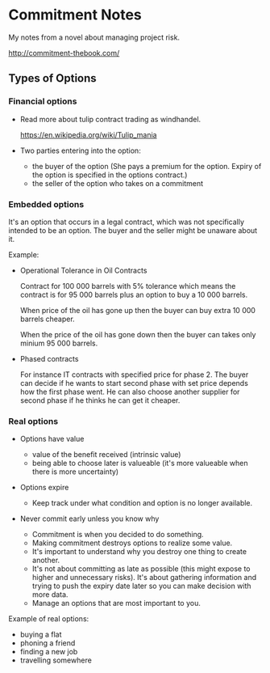 # Commitment Notes

My notes from a novel about managing project risk.

http://commitment-thebook.com/

## Types of Options

### Financial options

* Read more about tulip contract trading as windhandel.

  https://en.wikipedia.org/wiki/Tulip_mania

* Two parties entering into the option:
  * the buyer of the option (She pays a premium for the option. Expiry of the option is specified in the options contract.)
  * the seller of the option who takes on a commitment

### Embedded options

It's an option that occurs in a legal contract, which was not specifically intended to be an option. The buyer and the seller might be unaware about it.

Example:

* Operational Tolerance in Oil Contracts

  Contract for 100 000 barrels with 5% tolerance which means the contract is for 95 000 barrels plus an option to buy a 10 000 barrels.

  When price of the oil has gone up then the buyer can buy extra 10 000 barrels cheaper.

  When the price of the oil has gone down then the buyer can takes only minium 95 000 barrels.

* Phased contracts

  For instance IT contracts with specified price for phase 2. The buyer can decide if he wants to start second phase with set price depends how the first phase went. He can also choose another supplier for second phase if he thinks he can get it cheaper.

### Real options

* Options have value
  * value of the benefit received (intrinsic value)
  * being able to choose later is valueable (it's more valueable when there is more uncertainty)

* Options expire
  * Keep track under what condition and option is no longer available.

* Never commit early unless you know why
  * Commitment is when you decided to do something.
  * Making commitment destroys options to realize some value.
  * It's important to understand why you destroy one thing to create another.
  * It's not about committing as late as possible (this might expose to higher and unnecessary risks). It's about gathering information and trying to push the expiry date later so you can make decision with more data.
  * Manage an options that are most important to you.

Example of real options:

* buying a flat
* phoning a friend
* finding a new job
* travelling somewhere
